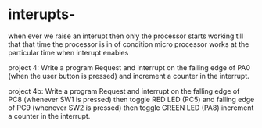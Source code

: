 # interupts-
when ever we raise an interupt then only the processor starts working till that that time the processor is in of condition  micro processor works at the particular time when interupt enables

project 4: Write a program Request and interrupt on the falling edge of PA0 (when the user button is pressed) and
increment a counter in the interrupt. 

project 4b: 
Write a program Request and interrupt on the falling edge of PC8 (whenever SW1 is pressed) then toggle RED LED (PC5) and falling edge of PC9 (whenever SW2 is pressed) then toggle GREEN LED (PA8)
increment a counter in the interrupt. 
